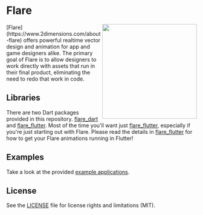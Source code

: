 # Flare
<img align="right" src="https://www.2dimensions.com/static/2086/images/flare_macbook.png" height="250">
[Flare](https://www.2dimensions.com/about-flare) offers powerful realtime vector design and animation for app and game designers alike. The primary goal of Flare is to allow designers to work directly with assets that run in their final product, eliminating the need to redo that work in code.

## Libraries
There are two Dart packages provided in this repository. [flare_dart](flare_dart) and [flare_flutter](flare_flutter). Most of the time you'll want just [flare_flutter](flare_flutter), especially if you're just starting out with Flare. Please read the details in [flare_flutter](flare_flutter) for how to get your Flare animations running in Flutter!

## Examples
Take a look at the provided [example applications](https://github.com/2d-inc/Flare-Flutter/tree/master/example).

## License
See the [LICENSE](LICENSE) file for license rights and limitations (MIT).
